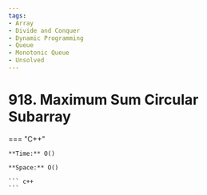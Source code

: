 ```yaml
---
tags:
- Array
- Divide and Conquer
- Dynamic Programming
- Queue
- Monotonic Queue
- Unsolved
---
```



# 918. Maximum Sum Circular Subarray

=== "C++"

    **Time:** O()

    **Space:** O()

    ``` c++
    ```